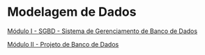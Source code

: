 # Modelagem de Dados

[Módulo I - SGBD - Sistema de Gerenciamento de Banco de Dados](Modelagem%20de%20Dados%20e1146d985237492896a1f164a38e698e/Mo%CC%81dulo%20I%20-%20SGBD%20-%20Sistema%20de%20Gerenciamento%20de%20Ban%2021111636943945ad9446f31ae9121977.md)

[Módulo II - Projeto de Banco de Dados](Modelagem%20de%20Dados%20e1146d985237492896a1f164a38e698e/Mo%CC%81dulo%20II%20-%20Projeto%20de%20Banco%20de%20Dados%2027587149ae3642ddaac62e2da45e05b0.md)